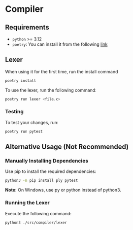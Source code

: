 # Compiler

## Requirements
- `python` >= 3.12  
- `poetry`: You can install it from the following [link](https://python-poetry.org/docs/#installing-with-the-official-installer)

## Lexer

When using it for the first time, run the install command

```bash
poetry install
```

To use the lexer, run the following command:  

```bash
poetry run lexer <file.c>
```

### Testing

To test your changes, run:  

```bash
poetry run pytest
```

## Alternative Usage (Not Recommended)

### Manually Installing Dependencies  

Use pip to install the required dependencies:  

```bash
python3 -m pip install ply pytest
```

**Note:** On Windows, use py or python instead of python3.  

### Running the Lexer  

Execute the following command:  

```bash
python3 ./src/compiler/lexer
```

